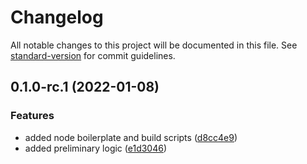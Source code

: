 # Changelog

All notable changes to this project will be documented in this file. See [standard-version](https://github.com/conventional-changelog/standard-version) for commit guidelines.

## 0.1.0-rc.1 (2022-01-08)


### Features

* added node boilerplate and build scripts ([d8cc4e9](https://github.com/arctic-hen7/tribble-bot/commit/d8cc4e9fee630ead0a656cd346552d04a6b81a4c))
* added preliminary logic ([e1d3046](https://github.com/arctic-hen7/tribble-bot/commit/e1d304614a8ac19f34524391444a5dfe7b6cd0a4))
